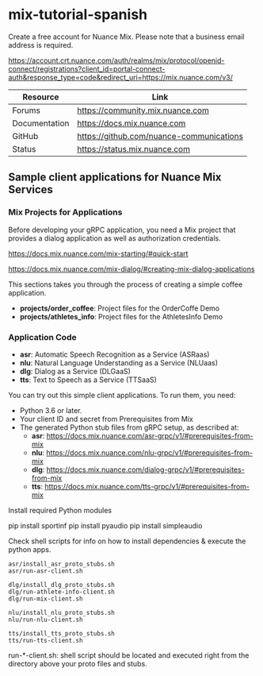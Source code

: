 # mix-tutorial-spanish

Create a free account for Nuance Mix. Please note that a business email address is required.

https://account.crt.nuance.com/auth/realms/mix/protocol/openid-connect/registrations?client_id=portal-connect-auth&response_type=code&redirect_uri=https://mix.nuance.com/v3/

| Resource	| Link |
| --- | --- |
| Forums	| https://community.mix.nuance.com |
| Documentation |	https://docs.mix.nuance.com |
| GitHub	 | https://github.com/nuance-communications |
| Status	 | https://status.mix.nuance.com |

## Sample client applications for Nuance Mix Services
 
### Mix Projects for Applications 
Before developing your gRPC application, you need a Mix project that provides a dialog application as well as authorization credentials.

https://docs.mix.nuance.com/mix-starting/#quick-start

https://docs.mix.nuance.com/mix-dialog/#creating-mix-dialog-applications

This sections takes you through the process of creating a simple coffee application.

- **projects/order_coffee**:  Project files for the OrderCoffe Demo
- **projects/athletes_info**: Project files for the AthletesInfo Demo

### Application Code

- **asr**: Automatic Speech Recognition as a Service (ASRaas)
- **nlu**: Natural Language Understanding as a Service (NLUaas)
- **dlg**: Dialog as a Service (DLGaaS)
- **tts**: Text to Speech as a Service (TTSaaS)

You can try out this simple client applications. 
To run them, you need:
- Python 3.6 or later.
- Your client ID and secret from Prerequisites from Mix
- The generated Python stub files from gRPC setup, as described at:
  - **asr**: https://docs.mix.nuance.com/asr-grpc/v1/#prerequisites-from-mix
  - **nlu**: https://docs.mix.nuance.com/nlu-grpc/v1/#prerequisites-from-mix
  - **dlg**: https://docs.mix.nuance.com/dialog-grpc/v1/#prerequisites-from-mix
  - **tts**: https://docs.mix.nuance.com/tts-grpc/v1/#prerequisites-from-mix

Install required Python modules

pip install sportinf
pip install pyaudio
pip install simpleaudio

Check shell scripts for info on how to install dependencies & execute the python apps.

```
asr/install_asr_proto_stubs.sh
asr/run-asr-client.sh

dlg/install_dlg_proto_stubs.sh
dlg/run-athlete-info-client.sh
dlg/run-mix-client.sh

nlu/install_nlu_proto_stubs.sh
nlu/run-nlu-client.sh

tts/install_tts_proto_stubs.sh
tts/run-tts-client.sh
```
run-*-client.sh: shell script should be located and executed right from the directory above your proto files and stubs.

